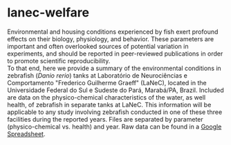 # lanec-welfare
Environmental and housing conditions experienced by fish exert profound effects on their biology, physiology, and behavior.  These parameters are important and often overlooked sources of potential variation in experiments, and should be reported in peer-reviewed publications in order to promote scientific reproducibility.  
To that end, here we provide a summary of the environmental conditions in zebrafish (<i>Danio rerio</i>) tanks at Laboratório de Neurociências e Comportamento "Frederico Guilherme Graeff" (LaNeC), located in the Universidade Federal do Sul e Sudeste do Pará, Marabá/PA, Brazil. Included are data on the physico-chemical characteristics of the water, as well health, of zebrafish in separate tanks at LaNeC. This information will be applicable to any study involving zebrafish conducted in one of these three facilities during the reported years.
Files are separated by parameter (physico-chemical vs. health) and year. Raw data can be found in a [Google Spreadsheet](https://docs.google.com/spreadsheets/d/1uXwXoP3u_yA87mDLMDpXdLayX-bGlxhxSN3momf7tN0/edit?usp=sharing).
